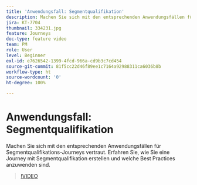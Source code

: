 ```yaml
---
title: 'Anwendungsfall: Segmentqualifikation'
description: Machen Sie sich mit den entsprechenden Anwendungsfällen für Segmentqualifikations-Journeys vertraut. Erfahren Sie, wie Sie eine Journey mit Segmentqualifikation erstellen und welche Best Practices anzuwenden sind.
jira: KT-7704
thumbnail: 334231.jpg
feature: Journeys
doc-type: feature video
team: PM
role: User
level: Beginner
exl-id: e7626542-1399-4fcd-966a-cd9b3c7cd454
source-git-commit: 81f5cc22d46f89ee1c7164a92988311ca6036b8b
workflow-type: ht
source-wordcount: '0'
ht-degree: 100%

---
```


# Anwendungsfall: Segmentqualifikation

Machen Sie sich mit den entsprechenden Anwendungsfällen für Segmentqualifikations-Journeys vertraut. Erfahren Sie, wie Sie eine Journey mit Segmentqualifikation erstellen und welche Best Practices anzuwenden sind.

>[!VIDEO](https://video.tv.adobe.com/v/334231?quality=12&learn=on)
